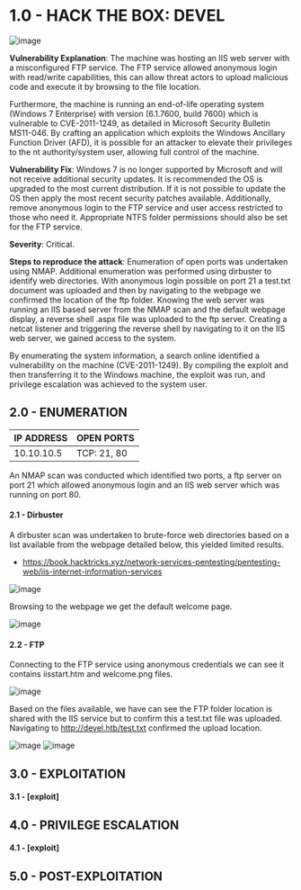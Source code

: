 # 1.0 - HACK THE BOX: DEVEL

![image](https://github.com/Gladoodles/hackthebox_machines/assets/96867367/ed9f0ff9-12c5-4566-88a4-9c9ac8e16f30)

**Vulnerability Explanation**: The machine was hosting an IIS web server with a misconfigured FTP service. The FTP service allowed anonymous login with read/write capabilities, this can allow threat actors to upload malicious code and execute it by browsing to the file location. 

Furthermore, the machine is running an end-of-life operating system (Windows 7 Enterprise) with version (6.1.7600, build 7600) which is vulnerable to CVE-2011-1249, as detailed in Microsoft Security Bulletin MS11-046. By crafting an application which exploits the Windows Ancillary Function Driver (AFD), it is possible for an attacker to elevate their privileges to the nt authority/system user, allowing full control of the machine. 

**Vulnerability Fix**: Windows 7 is no longer supported by Microsoft and will not receive additional security updates. It is recommended the OS is upgraded to the most current distribution. If it is not possible to update the OS then apply the most recent security patches available. Additionally, remove anonymous login to the FTP service and user access restricted to those who need it. Appropriate NTFS folder permissions should also be set for the FTP service. 

**Severity**: Critical.

**Steps to reproduce the attack**: Enumeration of open ports was undertaken using NMAP. Additional enumeration was performed using dirbuster to identify web directories. With anonymous login possible on port 21 a test.txt document was uploaded and then by navigating to the webpage we confirmed the location of the ftp folder. Knowing the web server was running an IIS based server from the NMAP scan and the default webpage display, a reverse shell .aspx file was uploaded to the ftp server. Creating a netcat listener and triggering the reverse shell by navigating to it on the IIS web server, we gained access to the system. 

By enumerating the system information, a search online identified a vulnerability on the machine (CVE-2011-1249). By compiling the exploit and then transferring it to the Windows machine, the exploit was run, and privilege escalation was achieved to the system user.  

## 2.0 - ENUMERATION

| **IP ADDRESS** | **OPEN PORTS** |
|----------|--------------------|
| 10.10.10.5 | TCP: 21, 80 |

An NMAP scan was conducted which identified two ports, a ftp server on port 21 which allowed anonymous login and an IIS web server which was running on port 80. 

#### **2.1 - Dirbuster** 

A dirbuster scan was undertaken to brute-force web directories based on a list available from the webpage detailed below, this yielded limited results.
- https://book.hacktricks.xyz/network-services-pentesting/pentesting-web/iis-internet-information-services

![image](https://github.com/Gladoodles/hackthebox_machines/assets/96867367/528814b7-2489-4702-858d-1d08e1f4add0)

Browsing to the webpage we get the default welcome page. 

![image](https://github.com/Gladoodles/hackthebox_machines/assets/96867367/bc24f3e2-b9f6-4ac1-846f-4986da1ae3a8)

#### **2.2 - FTP** 

Connecting to the FTP service using anonymous credentials we can see it contains iisstart.htm and welcome.png files. 

![image](https://github.com/Gladoodles/hackthebox_machines/assets/96867367/f1c9875a-623e-422f-8899-52ff73aceb55)

Based on the files available, we have can see the FTP folder location is shared with the IIS service but to confirm this a test.txt file was uploaded. Navigating to http://devel.htb/test.txt confirmed the upload location. 

![image](https://github.com/Gladoodles/hackthebox_machines/assets/96867367/bdfcaadc-fde7-4691-8488-05ef48339428)
![image](https://github.com/Gladoodles/hackthebox_machines/assets/96867367/dfd3b7a1-8b82-41f7-9386-0ac3cd640280)

## 3.0 - EXPLOITATION

#### **3.1 - [exploit]**

## 4.0 - PRIVILEGE ESCALATION 

#### **4.1 - [exploit]**

## 5.0 - POST-EXPLOITATION 
